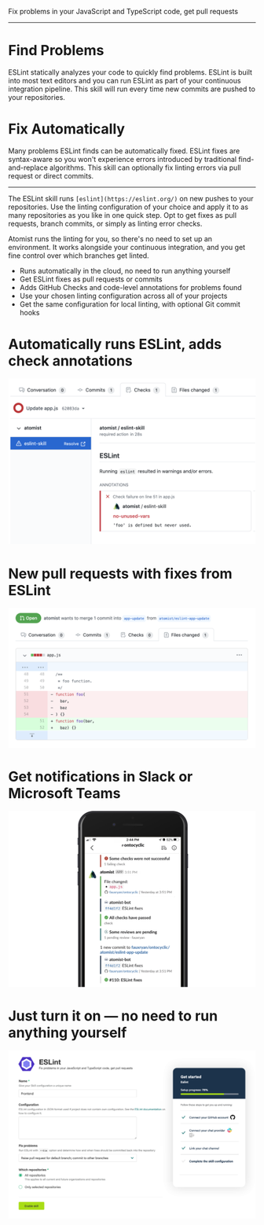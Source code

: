 Fix problems in your JavaScript and TypeScript code, get pull requests

---

# Find Problems

ESLint statically analyzes your code to quickly find problems.
ESLint is built into most text editors and you can run ESLint
as part of your continuous integration pipeline. This skill
will run every time new commits are pushed to your repositories.

# Fix Automatically

Many problems ESLint finds can be automatically fixed. ESLint
fixes are syntax-aware so you won't experience errors introduced
by traditional find-and-replace algorithms. This skill can
optionally fix linting errors via pull request or direct commits.

---

The ESLint skill runs `[eslint](https://eslint.org/)` on new pushes to your repositories. Use the linting configuration of your choice and apply it to as many repositories as you like in one quick step. Opt to get fixes as pull requests, branch commits, or simply as linting error checks.

Atomist runs the linting for you, so there's no need to set up an environment. It works alongside your continuous integration, and you get fine control over which branches get linted.

-   Runs automatically in the cloud, no need to run anything yourself
-   Get ESLint fixes as pull requests or commits
-   Adds GitHub Checks and code-level annotations for problems found
-   Use your chosen linting configuration across all of your projects
-   Get the same configuration for local linting, with optional Git commit hooks

# Automatically runs ESLint, adds check annotations

![Check annotations](docs/images/eslint-info-check-annotations.png)

# New pull requests with fixes from ESLint

![Fixes pull request](docs/images/eslint-info-fixes.png)

# Get notifications in Slack or Microsoft Teams

![Slack notifications](docs/images/eslint-info-slack.png)

# Just turn it on — no need to run anything yourself

![Enable ESLint](docs/images/eslint-info-config.png)
